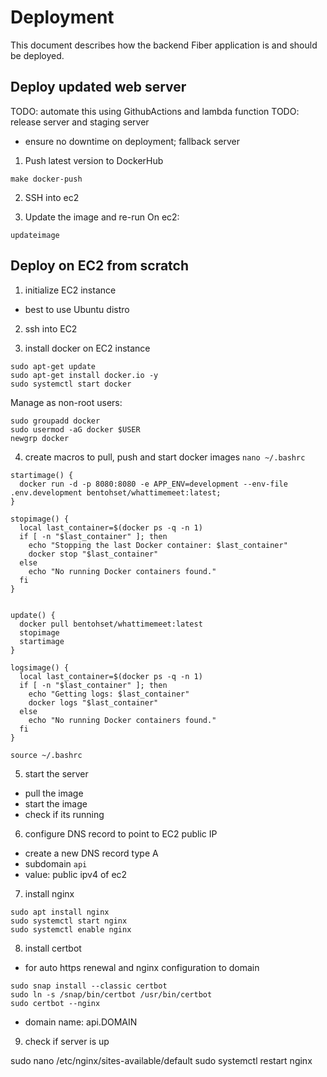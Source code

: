 # Deployment

This document describes how the backend Fiber application is and should be deployed.

## Deploy updated web server

TODO: automate this using GithubActions and lambda function
TODO: release server and staging server

- ensure no downtime on deployment; fallback server

1. Push latest version to DockerHub

```
make docker-push
```

2. SSH into ec2

3. Update the image and re-run
   On ec2:

```
updateimage
```

## Deploy on EC2 from scratch

1. initialize EC2 instance

- best to use Ubuntu distro

2. ssh into EC2

3. install docker on EC2 instance

```
sudo apt-get update
sudo apt-get install docker.io -y
sudo systemctl start docker
```

Manage as non-root users:

```
sudo groupadd docker
sudo usermod -aG docker $USER
newgrp docker
```

4. create macros to pull, push and start docker images
   `nano ~/.bashrc`

```
startimage() {
  docker run -d -p 8080:8080 -e APP_ENV=development --env-file .env.development bentohset/whattimemeet:latest;
}

stopimage() {
  local last_container=$(docker ps -q -n 1)
  if [ -n "$last_container" ]; then
    echo "Stopping the last Docker container: $last_container"
    docker stop "$last_container"
  else
    echo "No running Docker containers found."
  fi
}


update() {
  docker pull bentohset/whattimemeet:latest
  stopimage
  startimage
}

logsimage() {
  local last_container=$(docker ps -q -n 1)
  if [ -n "$last_container" ]; then
    echo "Getting logs: $last_container"
    docker logs "$last_container"
  else
    echo "No running Docker containers found."
  fi
}

```

`source ~/.bashrc`

5. start the server

- pull the image
- start the image
- check if its running

6. configure DNS record to point to EC2 public IP

- create a new DNS record type A
- subdomain `api`
- value: public ipv4 of ec2

7. install nginx

```
sudo apt install nginx
sudo systemctl start nginx
sudo systemctl enable nginx
```

8. install certbot

- for auto https renewal and nginx configuration to domain

```
sudo snap install --classic certbot
sudo ln -s /snap/bin/certbot /usr/bin/certbot
sudo certbot --nginx
```

- domain name: api.DOMAIN

9. check if server is up

sudo nano /etc/nginx/sites-available/default
sudo systemctl restart nginx
